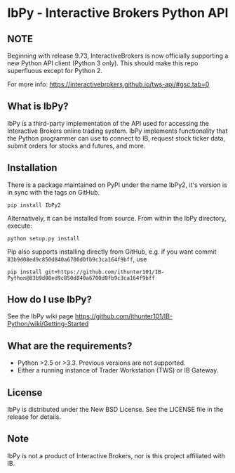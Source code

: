 # IbPy - Interactive Brokers Python API

## NOTE

Beginning with release 9.73, InteractiveBrokers is now officially supporting a new Python API client (Python 3 only).
This should make this repo superfluous except for Python 2.

For more info: https://interactivebrokers.github.io/tws-api/#gsc.tab=0

## What is IbPy?

IbPy is a third-party implementation of the API used for accessing the
Interactive Brokers online trading system. IbPy implements functionality that
the Python programmer can use to connect to IB, request stock ticker data,
submit orders for stocks and futures, and more.

## Installation

There is a package maintained on PyPI under the name IbPy2, it's version is in sync
with the tags on GitHub.

```
pip install IbPy2
```

Alternatively, it can be installed from source. From within the IbPy directory, execute:

```
python setup.py install
```

Pip also supports installing directly from GitHub, e.g. if you want commit `83b9d08ed9c850d840a6700d0fb9c3ca164f9bff`, use

```
pip install git+https://github.com/ithunter101/IB-Python@83b9d08ed9c850d840a6700d0fb9c3ca164f9bff
```

## How do I use IbPy?

See the IbPy wiki page https://github.com/ithunter101/IB-Python/wiki/Getting-Started

## What are the requirements?

* Python >2.5 or >3.3. Previous versions are not supported.
* Either a running instance of Trader Workstation (TWS) or IB Gateway.

## License

IbPy is distributed under the New BSD License. See the LICENSE file in the
release for details.

## Note

IbPy is not a product of Interactive Brokers, nor is this project affiliated
with IB.
